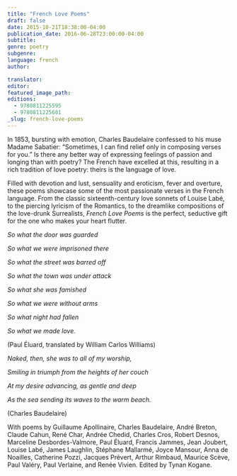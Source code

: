 ```yaml
---
title: "French Love Poems"
draft: false
date: 2015-10-21T18:38:00-04:00
publication_date: 2016-06-28T23:00:00-04:00
subtitle:
genre: poetry
subgenre:
language: french
author:

translator:
editor:
featured_image_path:
editions:
  - 9780811225595
  - 9780811225601
_slug: french-love-poems
---
```


In 1853, bursting with emotion, Charles Baudelaire confessed to his muse Madame Sabatier: “Sometimes, I can find relief only in composing verses for you.” Is there any better way of expressing feelings of passion and longing than with poetry? The French have excelled at this, resulting in a rich tradition of love poetry: theirs is the language of love.

Filled with devotion and lust, sensuality and eroticism, fever and overture, these poems showcase some of the most passionate verses in the French language. From the classic sixteenth-century love sonnets of Louise Labé, to the piercing lyricism of the Romantics, to the dreamlike compositions of the love-drunk Surrealists, _French Love Poems_ is the perfect, seductive gift for the one who makes your heart flutter.

_So what the door was guarded_

_So what we were imprisoned there_

_So what the street was barred off_

_So what the town was under attack_

_So what she was famished_

_So what we were without arms_

_So what night had fallen_

_So what we made love._

(Paul Éluard, translated by William Carlos Williams)

_Naked, then, she was to all of my worship,_

_Smiling in triumph from the heights of her couch_

_At my desire advancing, as gentle and deep_

_As the sea sending its waves to the warm beach._

(Charles Baudelaire)

With poems by Guillaume Apollinaire, Charles Baudelaire, André Breton, Claude Cahun,  René Char, Andrée Chedid, Charles Cros, Robert Desnos, Marceline Desbordes-Valmore, Paul Éluard, Francis Jammes, Jean Joubert, Louise Labé, James Laughlin, Stéphane Mallarmé, Joyce Mansour, Anna de Noailles, Catherine Pozzi, Jacques Prévert, Arthur Rimbaud, Maurice Scève, Paul Valéry, Paul Verlaine, and Renée Vivien. Edited by Tynan Kogane.


